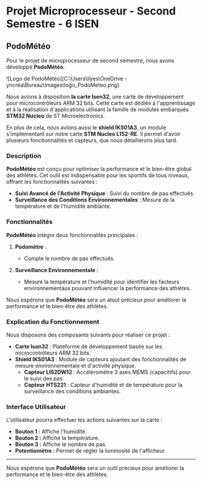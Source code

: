 # Projet Microprocesseur - Second Semestre - 6 ISEN

## PodoMétéo

Pour le projet de microprocesseur de second semestre, nous avons développé **PodoMétéo**.

![Logo de PodoMétéo](C:\Users\ilyes\OneDrive - yncréa\Bureau\Images\logo_PodoMeteo.png)

Nous avions à disposition **la carte Isen32**, une carte de développement pour microcontrôleurs ARM 32 bits. Cette carte est dédiée à l'apprentissage et à la réalisation d'applications utilisant la famille de modules embarqués **STM32 Nucleo** de ST Microelectronics.

En plus de cela, nous avions aussi le **shield IKS01A3**, un module s'implémentant sur notre carte **STM Nucleo L152-RE**. Il permet d'avoir plusieurs fonctionnalités et capteurs, que nous détaillerons plus tard.

### Description

**PodoMétéo** est conçu pour optimiser la performance et le bien-être global des athlètes. Cet outil est indispensable pour les sportifs de tous niveaux, offrant les fonctionnalités suivantes :

- **Suivi Avancé de l'Activité Physique** : Suivi du nombre de pas effectués.
- **Surveillance des Conditions Environnementales** : Mesure de la température et de l'humidité ambiante.

### Fonctionnalités

**PodoMétéo** intègre deux fonctionnalités principales :

1. **Podomètre** :
   - Compte le nombre de pas effectués.

2. **Surveillance Environnementale** :
   - Mesure la température et l'humidité pour identifier les facteurs environnementaux pouvant influencer la performance des athlètes.

Nous espérons que **PodoMétéo** sera un atout précieux pour améliorer la performance et le bien-être des athlètes.

### Explication du Fonctionnement

Nous disposons des composants suivants pour réaliser ce projet :

- **Carte Isen32** : Plateforme de développement basée sur les microcontrôleurs ARM 32 bits.
- **Shield IKS01A3** : Module de capteurs ajoutant des fonctionnalités de mesure environnementale et d'activité physique.
  - **Capteur LIS2DW12** : Accéléromètre 3 axes MEMS (capacitifs) pour le suivi des pas.
  - **Capteur HTS221** : Capteur d'humidité et de température pour la surveillance des conditions ambiantes.

### Interface Utilisateur

L'utilisateur pourra effectuer les actions suivantes sur la carte :

- **Bouton 1 :** Affiche l'humidité.
- **Bouton 2 :** Affiche la température.
- **Bouton 3 :** Affiche le nombre de pas.
- **Potentiomètre :** Permet de régler la luminosité de l'afficheur.

---

Nous espérons que **PodoMétéo** sera un outil précieux pour améliorer la performance et le bien-être des athlètes.
